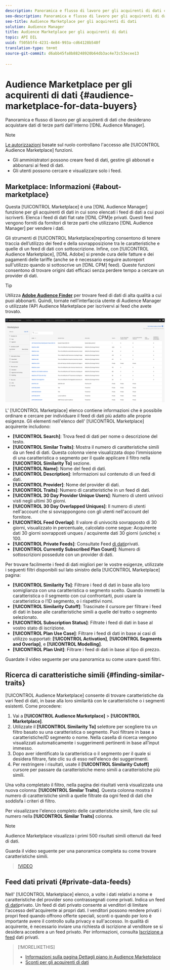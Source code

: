 ```yaml
---
description: Panoramica e flusso di lavoro per gli acquirenti di dati che desiderano acquistare dati di terze parti da Audience Manager
seo-description: Panoramica e flusso di lavoro per gli acquirenti di dati che desiderano acquistare dati di terze parti da Audience Manager
seo-title: Audience Marketplace per gli acquirenti di dati
solution: Audience Manager
title: Audience Marketplace per gli acquirenti di dati
topic: API DIL
uuid: f505b5f4-4231-4e84-993a-cd64128b540f
translation-type: tm+mt
source-git-commit: d6abb45fa8b88248920b64db3ac4e72c53ecee13

---
```



# Audience Marketplace per gli acquirenti di dati {#audience-marketplace-for-data-buyers}

Panoramica e flusso di lavoro per gli acquirenti di dati che desiderano acquistare dati di terze parti dall'interno [!DNL Audience Manager].

>[!NOTE]
>[Le autorizzazioni](../../../reporting/reports-dashboard.md) basate sul ruolo controllano l'accesso alle [!UICONTROL Audience Marketplace] funzioni.
>
>* Gli amministratori possono creare feed di dati, gestire gli abbonati e abbonarsi ai feed di dati.
>* Gli utenti possono cercare e visualizzare solo i feed.


## Marketplace: Informazioni {#about-marketplace}

<!-- c_marketplace_about.xml -->

Questa [!UICONTROL Marketplace] è una [!DNL Audience Manager] funzione per gli acquirenti di dati in cui sono elencati i feed di dati a cui puoi iscriverti. Elenca i feed di dati flat rate [!DNL CPM]e privati. Questi feed vengono forniti da fornitori di terze parti che utilizzano [!DNL Audience Manager] per vendere i dati.

Gli strumenti di [!UICONTROL Marketplace]reporting consentono di tenere traccia dell’utilizzo dei feed e della sovrapposizione tra le caratteristiche e quelle di un feed di dati con sottoscrizione. Infine, con [!UICONTROL Audience Marketplace], [!DNL Adobe] si prende cura delle fatture e dei pagamenti delle tariffe (anche se è necessario eseguire autoreport sull'utilizzo quando si sottoscrive un [!DNL CPM] feed). Queste funzioni consentono di trovare origini dati efficaci senza perdere tempo a cercare un provider di dati.

>[!TIP]
>
>Utilizza **[Adobe Audience Finder](https://www.adobe-audience-finder.com/)** per trovare feed di dati di alta qualità a cui puoi abbonarti. Quindi, tornate nell’interfaccia utente di Audience Manager o utilizzate l’API [](https://bank.demdex.com/portal/swagger/index.html#/Audience_Marketplace_Buyer_API) Audience Marketplace per iscrivervi ai feed che avete trovato.

![buyer-marketplace-overview](assets/buyer-marketplace-overview.png)

L' [!UICONTROL Marketplace] elenco contiene informazioni che è possibile ordinare e cercare per individuare il feed di dati più adatto alle proprie esigenze. Gli elementi nell'elenco dell' [!UICONTROL Marketplace] acquirente includono:

* **[!UICONTROL Search]**: Trova feed di dati per nome o descrizione del testo.
* **[!UICONTROL Similar Traits]**: Mostra il numero di caratteristiche simili da un feed di dati. Questa colonna viene visualizzata dopo l’immissione di una caratteristica o segmento per il quale applicare il filtro nella **[!UICONTROL Similarity To]** sezione.
* **[!UICONTROL Name]**: Nome del feed di dati.
* **[!UICONTROL Description]**: Informazioni sul contenuto di un feed di dati.
* **[!UICONTROL Provider]**: Nome del provider di dati.
* **[!UICONTROL Traits]**: Numero di caratteristiche in un feed di dati.
* **[!UICONTROL 30 Day Provider Unique Users]**: Numero di utenti univoci visti negli ultimi 30 giorni.
* **[!UICONTROL 30 Day Overlapped Uniques]**: Il numero di utenti nell'account che si sovrappongono con gli utenti nell'account del fornitore.
* **[!UICONTROL Feed Overlap]**: Il valore di univocità sovrapposto di 30 giorni, visualizzato in percentuale, calcolato come segue: Acquirente dati 30 giorni sovrapposti unques / acquirente dati 30 giorni (uniche) x 100.
* **[!UICONTROL Private Feeds]**: Consultate Feed [di dati](../../../features/audience-marketplace/marketplace-private-feeds.md)privati.
* **[!UICONTROL Currently Subscribed Plan Count]**: Numero di sottoscrizioni possedute con un provider di dati.

Per trovare facilmente i feed di dati migliori per le vostre esigenze, utilizzate i seguenti filtri disponibili sul lato sinistro della [!UICONTROL Marketplace] pagina:

* **[!UICONTROL Similarity To]**: Filtrare i feed di dati in base alla loro somiglianza con una caratteristica o segmento scelto. Quando immetti la caratteristica o il segmento con cui confrontarti, puoi usare la caratteristica o l’ID segmento, o i rispettivi nomi.
* **[!UICONTROL Similarity Cutoff]**: Trascinate il cursore per filtrare i feed di dati in base alle caratteristiche simili a quelle del tratto o segmento selezionato.
* **[!UICONTROL Subscription Status]**: Filtrate i feed di dati in base al vostro stato di iscrizione.
* **[!UICONTROL Plan Use Case]**: Filtrare i feed di dati in base ai casi di utilizzo supportati: **[!UICONTROL Activation]**, **[!UICONTROL Segments and Overlap]**, e **[!UICONTROL Modelling]**.
* **[!UICONTROL Plan Unit]**: Filtrare i feed di dati in base al tipo di prezzo.

Guardate il video seguente per una panoramica su come usare questi filtri.

## Ricerca di caratteristiche simili {#finding-similar-traits}

[!UICONTROL Audience Marketplace] consente di trovare caratteristiche da vari feed di dati, in base alla loro similarità con le caratteristiche o i segmenti esistenti. Come procedere:

1. Vai a **[!UICONTROL Audience Marketplace]** &gt; **[!UICONTROL Marketplace]**.
2. Utilizzate il **[!UICONTROL Similarity To]** selettore per scegliere tra un filtro basato su una caratteristica o segmento. Puoi filtrare in base a caratteristiche/ID segmento o nome. Nella casella di ricerca vengono visualizzati automaticamente i suggerimenti pertinenti in base all’input immesso.
3. Dopo aver identificato la caratteristica o il segmento per il quale si desidera filtrare, fate clic su di esso nell'elenco dei suggerimenti.
4. Per restringere i risultati, usate il **[!UICONTROL Similarity Cutoff]** cursore per passare da caratteristiche meno simili a caratteristiche più simili.

Una volta completato il filtro, nella pagina dei risultati verrà visualizzata una nuova colonna: **[!UICONTROL Similar Traits]**. Questa colonna mostra il numero di caratteristiche simili a quelle filtrate da ogni feed di dati che soddisfa i criteri di filtro.

Per visualizzare l'elenco completo delle caratteristiche simili, fare clic sul numero nella **[!UICONTROL Similar Traits]** colonna.

>[!NOTE]
>
> Audience Marketplace visualizza i primi 500 risultati simili ottenuti dai feed di dati.

Guarda il video seguente per una panoramica completa su come trovare caratteristiche simili.

>[!VIDEO](https://video.tv.adobe.com/v/29370/?captions=ita)


## Feed dati privati {#private-data-feeds}

Nell' [!UICONTROL Marketplace] elenco, a volte i dati relativi a nome e caratteristiche del provider sono contrassegnati come privati. Indica un feed [di dati](../../../features/audience-marketplace/marketplace-private-feeds.md)privato. Un feed di dati privato consente ai venditori di limitare l'accesso dell'acquirente ai propri dati. I venditori possono rendere privati i propri feed quando offrono offerte speciali, sconti o quando per loro è importante avere il controllo sulla privacy e sull'accesso. In qualità di acquirente, è necessario inviare una richiesta di iscrizione al venditore se si desidera accedere a un feed privato. Per informazioni, consulta [Iscrizione a feed](../../../features/audience-marketplace/marketplace-data-buyers/marketplace-manage-subscriptions.md#subscript-private-data-feed) dati privati.

>[!MORELIKETHIS]
>
>* [Informazioni sulla pagina Dettagli piano in Audience Marketplace](../../../features/audience-marketplace/marketplace-data-buyers/marketplace-manage-subscriptions.md#marketplace-buyer-details)
>* [Sconti per gli acquirenti di dati](../../../features/audience-marketplace/marketplace-data-buyers/marketplace-manage-subscriptions.md#buyer-discount)

